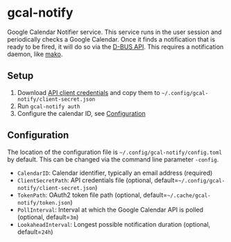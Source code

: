 # gcal-notify

Google Calendar Notifier service. This service runs in the user session and
periodically checks a Google Calendar. Once it finds a notification that is
ready to be fired, it will do so via the [D-BUS API][1]. This requires a
notification daemon, like [mako][2].

## Setup
1. Download [API client credentials][3] and copy them to
    `~/.config/gcal-notify/client-secret.json`
2. Run `gcal-notify auth`
3. Configure the calendar ID, see [Configuration](#configuration)

## Configuration
The location of the configuration file is `~/.config/gcal-notify/config.toml` by
default. This can be changed via the command line parameter `-config`.

- `CalendarID`: Calendar identifier, typically an email address (required)
- `ClientSecretPath`: API credentials file (optional,
    default=`~/.config/gcal-notify/client-secret.json`)
- `TokenPath`: OAuth2 token file path (optional,
    default=`~/.cache/gcal-notify/token.json`)
- `PollInterval`: Interval at which the Google Calendar API is polled (optional,
    default=`3m`)
- `LookaheadInterval`: Longest possible notification duration (optional,
    default=`24h`)

[1]:https://specifications.freedesktop.org/notification-spec/latest/ar01s09.html
[2]:https://wayland.emersion.fr/mako/
[3]:https://console.cloud.google.com/apis/api/calendar-json.googleapis.com/credentials
